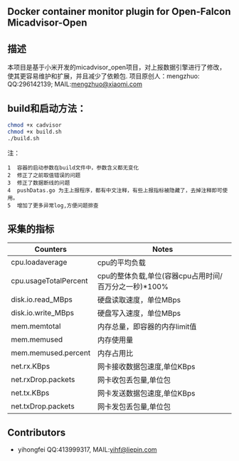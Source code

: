 Docker container monitor plugin for Open-Falcon  Micadvisor-Open
--------------
描述
--------
本项目是基于小米开发的micadvisor_open项目，对上报数据引擎进行了修改，使其更容易维护和扩展，并且减少了依赖包.
项目原创人：mengzhuo: QQ:296142139; MAIL:mengzhuo@xiaomi.com

build和启动方法：
-----------------
```bash
chmod +x cadvisor
chmod +x build.sh
./build.sh
```
注：

```
1  容器的启动参数在build文件中，参数含义都无变化
2  修正了之前取值错误的问题
3  修正了数据断线的问题
4  pushDatas.go 为主上报程序，都有中文注释，有些上报指标被隐藏了，去掉注释即可使用。
5  增加了更多异常log,方便问题排查
```


采集的指标
--------------------------
| Counters | Notes|
|-----|------|
|cpu.loadaverage|cpu的平均负载|
|cpu.usageTotalPercent|cpu的整体负载,单位(容器cpu占用时间/百万分之一秒)*100%|
|disk.io.read_MBps|硬盘读取速度，单位MBps|
|disk.io.write_MBps|硬盘写入速度，单位MBps|
|mem.memtotal|内存总量，即容器的内存limit值|
|mem.memused|内存使用量|
|mem.memused.percent|内存占用比|
|net.rx.KBps|网卡接收数据包速度,单位KBps|
|net.rxDrop.packets|网卡收包丢包量,单位包|
|net.tx.KBps|网卡发送数据包速度,单位KBps|
|net.txDrop.packets|网卡发包丢包量,单位包|



Contributors
------------------------------------------
- yihongfei  QQ:413999317, MAIL:yihf@liepin.com
